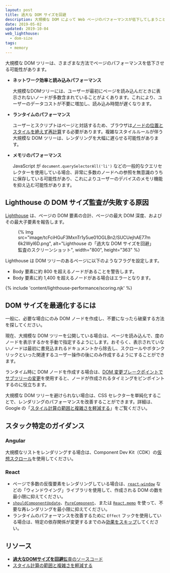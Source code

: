 ```yaml
---
layout: post
title: 過大な DOM サイズを回避
description: 大規模な DOM によって Web ページのパフォーマンスが低下してしまうことと、読み込み時に DOM のサイズを縮小する方法を学びます。
date: 2019-05-02
updated: 2019-10-04
web_lighthouse:
  - dom-size
tags:
  - memory
---
```


大規模な DOM ツリーは、さまざまな方法でページのパフォーマンスを低下させる可能性があります。

- **ネットワーク効率と読み込みパフォーマンス**

    大規模なDOMツリーには、ユーザーが最初にページを読み込んだときに表示されないノードが多数含まれていることがよくあります。これにより、ユーザーのデータコストが不要に増加し、読み込み時間が遅くなります。

- **ランタイムのパフォーマンス**

    ユーザーとスクリプトはページと対話するため、ブラウザは[ノードの位置とスタイルを絶えず再計算](https://developers.google.com/web/fundamentals/performance/rendering/reduce-the-scope-and-complexity-of-style-calculations?utm_source=lighthouse&utm_medium=cli)する必要があります。複雑なスタイルルールが伴う大規模な DOM ツリーは、レンダリングを大幅に遅らせる可能性があります。

- **メモリのパフォーマンス**

    JavaScript が `document.querySelectorAll('li')` などの一般的なクエリセレクターを使用している場合、非常に多数のノードへの参照を無意識のうちに保存している可能性があり、これによりユーザーのデバイスのメモリ機能を抑え込む可能性があります。

## Lighthouse の DOM サイズ監査が失敗する原因

[Lighthouse](https://developers.google.com/web/tools/lighthouse/) は、ページの DOM 要素の合計、ページの最大 DOM 深度、およびその最大子要素を報告します。

<figure>{% Img src="image/tcFciHGuF3MxnTr1y5ue01OGLBn2/SUCUejhAE77m6k2WyI6D.png", alt="Lighthouse の「過大な DOM サイズを回避」監査のスクリーンショット", width="800", height="363" %}</figure>

Lighthouse は DOM ツリーのあるページに以下のようなフラグを設定します。

- Body 要素に約 800 を超えるノードがあることを警告します。
- Body 要素に約 1,400 を超えるノードがある場合はエラーとなります。

{% include 'content/lighthouse-performance/scoring.njk' %}

## DOM サイズを最適化するには

一般に、必要な場合にのみ DOM ノードを作成し、不要になったら破棄する方法を探してください。

現在、大規模な DOM ツリーを公開している場合は、ページを読み込んで、度のノードを表示するかを手動で指定するようにします。おそらく、表示されていないノードは最初に書見込まれるドキュメントから除去し、スクロールやボタンクリックといった関連するユーザー操作の後にのみ作成するようにすることができます。

ランタイム時に DOM ノードを作成する場合は、[DOM 変更ブレークポイントでサブツリーの変更](https://developers.google.com/web/tools/chrome-devtools/javascript/breakpoints#dom)を使用すると、ノードが作成されるタイミングをピンポイントするのに役立ちます。

大規模な DOM ツリーを避けられない場合は、CSS セレクターを単純化することで、レンダリングのパフォーマンスを改善することができます。詳細は、Google の「[スタイル計算の範囲と複雑さを軽減する](https://developers.google.com/web/fundamentals/performance/rendering/reduce-the-scope-and-complexity-of-style-calculations)」をご覧ください。

## スタック特定のガイダンス

### Angular

大規模なリストをレンダリングする場合は、Component Dev Kit（CDK）の[仮想スクロール](/virtualize-lists-with-angular-cdk/)を使用してください。

### React

- ページで多数の反復要素をレンダリングしている場合は、[`react-window`](/virtualize-long-lists-react-window/) などの「ウィンドウイング」ライブラリを使用して、作成される DOM の数を最小限に抑えてください。
- [`shouldComponentUpdate`](https://reactjs.org/docs/optimizing-performance.html#shouldcomponentupdate-in-action)、[`PureComponent`](https://reactjs.org/docs/react-api.html#reactpurecomponent)、または [`React.memo`](https://reactjs.org/docs/react-api.html#reactmemo) を使って、不要な再レンダリングを最小限に抑えてください。
- ランタイムのパフォーマンスを改善するために `Effect` フックを使用している場合は、特定の依存関係が変更するまでのみ[効果をスキップ](https://reactjs.org/docs/hooks-effect.html#tip-optimizing-performance-by-skipping-effects)してください。

## リソース

- [**過大なDOMサイズを回避**監査のソースコード](https://github.com/GoogleChrome/lighthouse/blob/master/lighthouse-core/audits/dobetterweb/dom-size.js)
- [スタイル計算の範囲と複雑さを軽減する](https://developers.google.com/web/fundamentals/performance/rendering/reduce-the-scope-and-complexity-of-style-calculations)
